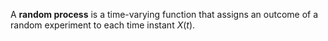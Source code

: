 A **random process** is a time-varying function that assigns an outcome of a random experiment to each time instant $X(t)$.